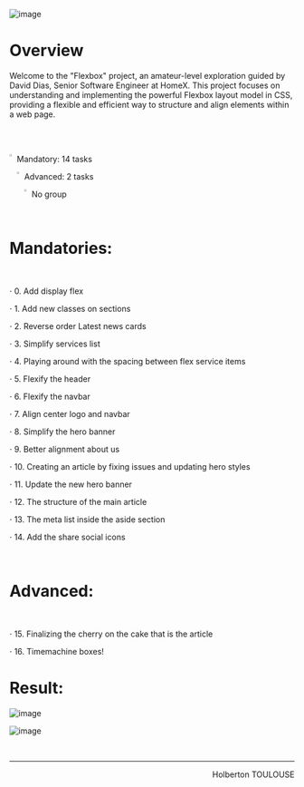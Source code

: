![image](https://github.com/TessierV/holbertonschool-web_front_end/assets/113889290/97c7bbbe-bc30-4738-85c5-c3bace0e2ab5)

# Overview
Welcome to the "Flexbox" project, an amateur-level exploration guided by David Dias, Senior Software Engineer at HomeX. This project focuses on understanding and implementing the powerful Flexbox layout model in CSS, providing a flexible and efficient way to structure and align elements within a web page.

<br><br>

<img align="left" width="2%" alt="Github" src="https://github.com/TessierV/TessierV/assets/113889290/75f76703-549a-45ed-8091-9fdc76ed72eb" />
<p align="left">Mandatory: 14 tasks</p>
<img align="left" width="2%" alt="Github" src="https://github.com/TessierV/TessierV/assets/113889290/75f76703-549a-45ed-8091-9fdc76ed72eb" />
<p align="left">Advanced: 2 tasks</p>
<img align="left" width="2%" alt="Github" src="https://github.com/TessierV/TessierV/assets/113889290/f68c3441-c4fe-4af2-90db-a0eb69922241" />
<p align="left">No group</p>

<br>
<h1  align="left">Mandatories:</h1>
<br> 
<p align="left">⋅ 0. Add display flex</p>
<p align="left">⋅ 1. Add new classes on sections</p>
<p align="left">⋅ 2. Reverse order Latest news cards</p>
<p align="left">⋅ 3. Simplify services list</p>
<p align="left">⋅ 4. Playing around with the spacing between flex service items</p>
<p align="left">⋅ 5. Flexify the header</p>
<p align="left">⋅ 6. Flexify the navbar</p>
<p align="left">⋅ 7. Align center logo and navbar</p>
<p align="left">⋅ 8. Simplify the hero banner</p>
<p align="left">⋅ 9. Better alignment about us</p>
<p align="left">⋅ 10.  Creating an article by fixing issues and updating hero styles</p>
<p align="left">⋅ 11. Update the new hero banner</p>
<p align="left">⋅ 12. The structure of the main article</p>
<p align="left">⋅ 13. The meta list inside the aside section</p>
<p align="left">⋅ 14. Add the share social icons</p>
<br>
<h1  align="left">Advanced:</h1>
<br> 
<p align="left">⋅ 15. Finalizing the cherry on the cake that is the article</p>
<p align="left">⋅ 16. Timemachine boxes!</p>

# Result:

![image](https://github.com/TessierV/holbertonschool-web_front_end/assets/113889290/ee755b92-de8d-43b1-9c7e-68a5242e0587)

![image](https://github.com/TessierV/holbertonschool-web_front_end/assets/113889290/b192c2a1-1c47-4abd-ac95-d75488a32a66)

<br/><hr>
<p align="right">Holberton TOULOUSE</p>
